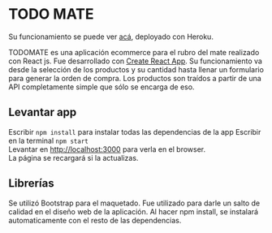 # TODO MATE

Su funcionamiento se puede ver [acá](https://lafloreriaecommerce.herokuapp.com/), deployado con Heroku. 

TODOMATE es una aplicación ecommerce para el rubro del mate realizado con React js. Fue desarrollado con [Create React App](https://github.com/facebook/create-react-app). Su funcionamiento va desde la selección de los productos y su cantidad hasta llenar un formulario para generar la orden de compra. Los productos son traídos a partir de una API completamente simple que sólo se encarga de eso. 

## Levantar app

Escribir `npm install` para instalar todas las dependencias de la app
Escribir en la terminal  `npm start` <br>
Levantar en [http://localhost:3000](http://localhost:3000/) para verla en el browser. <br>
La página se recargará si la actualizas.

## Librerías

Se utilizó Bootstrap para el maquetado. Fue utilizado para darle un salto de calidad en el diseño web de la aplicación. Al hacer npm install, se instalará automaticamente con el resto de las dependencias.
